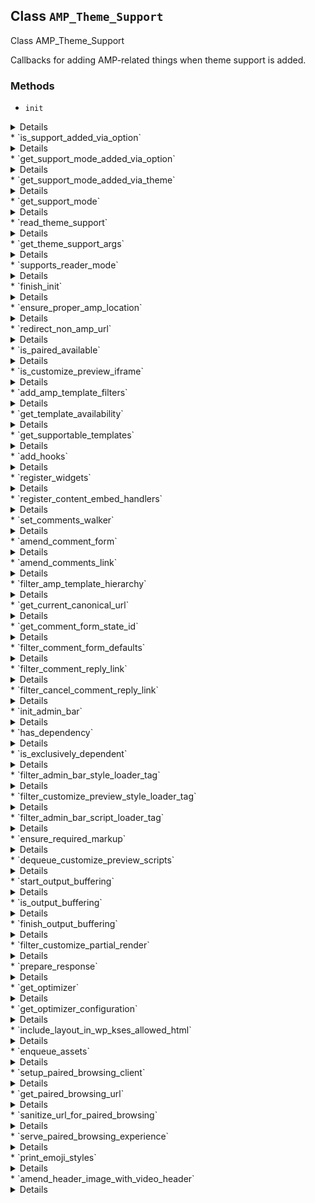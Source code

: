 ## Class `AMP_Theme_Support`

Class AMP_Theme_Support

Callbacks for adding AMP-related things when theme support is added.

### Methods
* `init`

<details>

```php
static public init()
```

Initialize.


</details>
* `is_support_added_via_option`

<details>

```php
static public is_support_added_via_option()
```

Determine whether theme support was added via admin option.


</details>
* `get_support_mode_added_via_option`

<details>

```php
static public get_support_mode_added_via_option()
```

Get the theme support mode added via admin option.


</details>
* `get_support_mode_added_via_theme`

<details>

```php
static public get_support_mode_added_via_theme()
```

Get the theme support mode added via theme.


</details>
* `get_support_mode`

<details>

```php
static public get_support_mode()
```

Get theme support mode.


</details>
* `read_theme_support`

<details>

```php
static public read_theme_support()
```

Check theme support args or add theme support if option is set in the admin.

In older versions of the plugin, the DB option was only considered if the theme does not already explicitly support AMP. This is no longer the case. The DB option is the only value that is considered.


</details>
* `get_theme_support_args`

<details>

```php
static public get_theme_support_args()
```

Get the theme support args.

This avoids having to repeatedly call `get_theme_support()`, check the args, shift an item off the array, and so on.


</details>
* `supports_reader_mode`

<details>

```php
static public supports_reader_mode()
```

Gets whether the parent or child theme supports Reader Mode.

True if the theme does not call add_theme_support( &#039;amp&#039; ) at all, and it has an amp/ directory for templates.


</details>
* `finish_init`

<details>

```php
static public finish_init()
```

Finish initialization once query vars are set.


</details>
* `ensure_proper_amp_location`

<details>

```php
static public ensure_proper_amp_location()
```

Ensure that the current AMP location is correct.


</details>
* `redirect_non_amp_url`

<details>

```php
static public redirect_non_amp_url( $status = 302 )
```

Redirect to non-AMP version of the current URL, such as because AMP is canonical or there are unaccepted validation errors.

If the current URL is already AMP-less then do nothing.


</details>
* `is_paired_available`

<details>

```php
static public is_paired_available()
```

Determines whether transitional mode is available.

When &#039;amp&#039; theme support has not been added or canonical mode is enabled, then this returns false.


</details>
* `is_customize_preview_iframe`

<details>

```php
static public is_customize_preview_iframe()
```

Determine whether the user is in the Customizer preview iframe.


</details>
* `add_amp_template_filters`

<details>

```php
static public add_amp_template_filters()
```

Register filters for loading AMP-specific templates.


</details>
* `get_template_availability`

<details>

```php
static public get_template_availability( $query = null )
```

Determine template availability of AMP for the given query.

This is not intended to return whether AMP is available for a _specific_ post. For that, use `amp_is_post_supported()`.


</details>
* `get_supportable_templates`

<details>

```php
static public get_supportable_templates()
```

Get the templates which can be supported.


</details>
* `add_hooks`

<details>

```php
static public add_hooks()
```

Register hooks.


</details>
* `register_widgets`

<details>

```php
static public register_widgets()
```

Register/override widgets.


</details>
* `register_content_embed_handlers`

<details>

```php
static public register_content_embed_handlers()
```

Register content embed handlers.

This was copied from `AMP_Content::register_embed_handlers()` due to being a private method and due to `AMP_Content` not being well suited for use in AMP canonical.


</details>
* `set_comments_walker`

<details>

```php
static public set_comments_walker( $args )
```

Add the comments template placeholder marker


</details>
* `amend_comment_form`

<details>

```php
static public amend_comment_form()
```

Amend the comment form with the redirect_to field to persist the AMP page after submission.


</details>
* `amend_comments_link`

<details>

```php
static public amend_comments_link( $comments_link )
```

Amend the comments/redpond links to go to non-AMP page when in legacy Reader mode.


</details>
* `filter_amp_template_hierarchy`

<details>

```php
static public filter_amp_template_hierarchy( $templates )
```

Prepends template hierarchy with template_dir for AMP transitional mode templates.


</details>
* `get_current_canonical_url`

<details>

```php
static public get_current_canonical_url()
```

Get canonical URL for current request.


</details>
* `get_comment_form_state_id`

<details>

```php
static public get_comment_form_state_id( $post_id )
```

Get the ID for the amp-state.


</details>
* `filter_comment_form_defaults`

<details>

```php
static public filter_comment_form_defaults( $default_args )
```

Filter comment form args to an element with [text] AMP binding wrap the title reply.


</details>
* `filter_comment_reply_link`

<details>

```php
static public filter_comment_reply_link( $link, $args, $comment )
```

Modify the comment reply link for AMP.


</details>
* `filter_cancel_comment_reply_link`

<details>

```php
static public filter_cancel_comment_reply_link( $formatted_link, $link, $text )
```

Filters the cancel comment reply link HTML.


</details>
* `init_admin_bar`

<details>

```php
static public init_admin_bar()
```

Configure the admin bar for AMP.


</details>
* `has_dependency`

<details>

```php
static protected has_dependency( \WP_Dependencies $dependencies, $current_handle, $dependency_handle )
```

Recursively determine if a given dependency depends on another.


</details>
* `is_exclusively_dependent`

<details>

```php
static protected is_exclusively_dependent( \WP_Dependencies $dependencies, $dependency_handle, $dependent_handle )
```

Check if a handle is exclusively a dependency of another handle.

For example, check if dashicons is being added exclusively because it is a dependency of admin-bar, as opposed to being added because it was directly enqueued by a theme or a dependency of some other style.


</details>
* `filter_admin_bar_style_loader_tag`

<details>

```php
static public filter_admin_bar_style_loader_tag( $tag, $handle )
```

Add data-ampdevmode attribute to any enqueued style that depends on the admin-bar.


</details>
* `filter_customize_preview_style_loader_tag`

<details>

```php
static public filter_customize_preview_style_loader_tag( $tag, $handle )
```

Add data-ampdevmode attribute to any enqueued style that depends on the `customizer-preview` handle.


</details>
* `filter_admin_bar_script_loader_tag`

<details>

```php
static public filter_admin_bar_script_loader_tag( $tag, $handle )
```

Add data-ampdevmode attribute to any enqueued script that depends on the admin-bar.


</details>
* `ensure_required_markup`

<details>

```php
static public ensure_required_markup( Document $dom, $script_handles = array() )
```

Ensure the markup exists as required by AMP and elements are in the optimal loading order.

Ensure meta[charset], meta[name=viewport], and link[rel=canonical] exist, as the validating sanitizer may have removed an illegal meta[http-equiv] or meta[name=viewport]. For a singular post, core only outputs a canonical URL by default. Adds the preload links.


</details>
* `dequeue_customize_preview_scripts`

<details>

```php
static public dequeue_customize_preview_scripts()
```

Dequeue Customizer assets which are not necessary outside the preview iframe.

Prevent enqueueing customize-preview styles if not in customizer preview iframe. These are only needed for when there is live editing of content, such as selective refresh.


</details>
* `start_output_buffering`

<details>

```php
static public start_output_buffering()
```

Start output buffering.


</details>
* `is_output_buffering`

<details>

```php
static public is_output_buffering()
```

Determine whether output buffering has started.


</details>
* `finish_output_buffering`

<details>

```php
static public finish_output_buffering( $response )
```

Finish output buffering.


</details>
* `filter_customize_partial_render`

<details>

```php
static public filter_customize_partial_render( $partial )
```

Filter rendered partial to convert to AMP.


</details>
* `prepare_response`

<details>

```php
static public prepare_response( $response, $args = array() )
```

Process response to ensure AMP validity.


</details>
* `get_optimizer`

<details>

```php
static private get_optimizer( $args )
```

Optimizer instance to use.


</details>
* `get_optimizer_configuration`

<details>

```php
static private get_optimizer_configuration( $args )
```

Get the AmpProject\Optimizer configuration object to use.


</details>
* `include_layout_in_wp_kses_allowed_html`

<details>

```php
static public include_layout_in_wp_kses_allowed_html( $context )
```

Adds &#039;data-amp-layout&#039; to the allowed &lt;img&gt; attributes for wp_kses().


</details>
* `enqueue_assets`

<details>

```php
static public enqueue_assets()
```

Enqueue AMP assets if this is an AMP endpoint.


</details>
* `setup_paired_browsing_client`

<details>

```php
static public setup_paired_browsing_client()
```

Setup pages to have the paired browsing client script so that the app can interact with it.


</details>
* `get_paired_browsing_url`

<details>

```php
static public get_paired_browsing_url( $url = null )
```

Get paired browsing URL for a given URL.


</details>
* `sanitize_url_for_paired_browsing`

<details>

```php
static public sanitize_url_for_paired_browsing()
```

Remove any unnecessary query vars that could hamper the paired browsing experience.


</details>
* `serve_paired_browsing_experience`

<details>

```php
static public serve_paired_browsing_experience( $template )
```

Serve paired browsing experience if it is being requested.

Includes a custom template that acts as an interface to facilitate a side-by-side comparison of a non-AMP page and its AMP version to review any discrepancies.


</details>
* `print_emoji_styles`

<details>

```php
static public print_emoji_styles()
```

Print the important emoji-related styles.


</details>
* `amend_header_image_with_video_header`

<details>

```php
static public amend_header_image_with_video_header( $image_markup )
```

Conditionally replace the header image markup with a header video or image.

This is JS-driven in Core themes like Twenty Sixteen and Twenty Seventeen. So in order for the header video to display, this replaces the markup of the header image.


</details>
